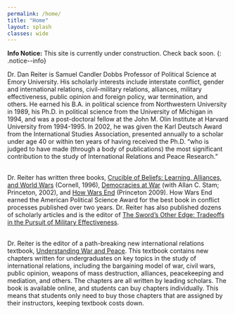 ```yaml
---
permalink: /home/
title: "Home"
layout: splash
classes: wide
---
```


**Info Notice:** This site is currently under construction. Check back soon.
{: .notice--info}

Dr. Dan Reiter is Samuel Candler Dobbs Professor of Political Science at Emory University.  His scholarly interests include interstate conflict, gender and international relations, civil-military relations, alliances, military effectiveness, public opinion and foreign policy, war termination, and others.  He earned his B.A. in political science from Northwestern University in 1989, his Ph.D. in political science from the University of Michigan in 1994, and was a post-doctoral fellow at the John M. Olin Institute at Harvard University from 1994-1995.  In 2002, he was given the Karl Deutsch Award from the International Studies Association, presented annually to a scholar under age 40 or within ten years of having received the Ph.D. “who is judged to have made (through a body of publications) the most significant contribution to the study of International Relations and Peace Research.” <br />  <br />

Dr. Reiter has written three books, [Crucible of Beliefs: Learning, Alliances, and World Wars](https://www.amazon.com/Crucible-Beliefs-Learning-Alliances-Security/dp/0801431883) (Cornell, 1996), [Democracies at War](https://www.amazon.com/Democracies-at-War-Dan-Reiter/dp/0691089493/ref=sr_1_1?s=books&ie=UTF8&qid=1538355928&sr=1-1&keywords=democracies+at+war) (with Allan C. Stam; Princeton, 2002), and [How Wars End](https://www.amazon.com/Democracies-at-War-Dan-Reiter/dp/0691089493/ref=sr_1_1?s=books&ie=UTF8&qid=1538355928&sr=1-1&keywords=democracies+at+war) (Princeton 2009). How Wars End earned the American Political Science Award for the best book in conflict processes published over two years.  Dr. Reiter has also published dozens of scholarly articles and is the editor of [The Sword’s Other Edge: Tradeoffs in the Pursuit of Military Effectiveness](https://www.amazon.com/Swords-Other-Edge-Trade-offs-Effectiveness/dp/1108404138/ref=sr_1_1?s=books&ie=UTF8&qid=1538355987&sr=1-1&keywords=The+Sword%E2%80%99s+Other+Edge%3A+Tradeoffs+in+the+Pursuit+of+Military+Effectiveness). <br />  <br />

Dr. Reiter is the editor of a path-breaking new international relations textbook, [Understanding War and Peace](https://www.understandingwarandpeace.com/). This textbook contains new chapters written for undergraduates on key topics in the study of international relations, including the bargaining model of war, civil wars, public opinion, weapons of mass destruction, alliances, peacekeeping and mediation, and others.  The chapters are all written by leading scholars.  The book is available online, and students can buy chapters individually.  This means that students only need to buy those chapters that are assigned by their instructors, keeping textbook costs down.
